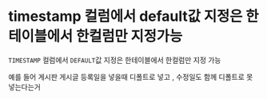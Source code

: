 # timestamp 컬럼에서 default값 지정은 한 테이블에서 한컬럼만 지정가능



`TIMESTAMP` 컬럼에서 `DEFAULT`값 지정은 한테이블에서 한컬럼만 지정 가능

예를 들어 게시판 게시글 등록일을 넣을때 디폴트로 넣고 , 수정일도 함께 디폴트로 못 넣는다는거